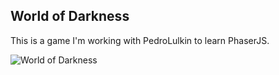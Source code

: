 World of Darkness
--

This is a game I'm working with PedroLulkin to learn PhaserJS.

![World of Darkness](http://3.bp.blogspot.com/-jtIpZ9EToUI/UM4INxYalGI/AAAAAAAACAo/D9C07alNOpk/s1600/wallpaper-dark-nightmare.jpg)